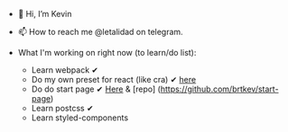- 👋 Hi, I’m Kevin
<!-- - 👀 I’m interested in python, js/react/react-native, trading, machine learning, automating stuff, and sometimes desktop apps -->
<!-- - 🌱 I’m currently learning: -->
<!--   - sharpening my web developer skills -->
<!-- - 💞️ I’m looking to collaborate on ... reserve (@holareserve on twitter), it'll be good to collaborate with them,  I like their project and the fact they are helping people on my country, also I like trading and money so it's kinda on the same page. -->
- 📫 How to reach me @letalidad on telegram.

- What I'm working on right now (to learn/do list):
  - Learn webpack ✔
  - Do my own preset for react (like cra) ✔ [here](https://github.com/brtkev/react-light-template)
  - Do do start page ✔ [Here](https://brtkev.github.io/start-page/) & [repo] (https://github.com/brtkev/start-page)
  - Learn postcss ✔
  - Learn styled-components


<!---
brtkev/brtkev is a ✨ special ✨ repository because its `README.md` (this file) appears on your GitHub profile.
You can click the Preview link to take a look at your changes.
--->
